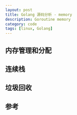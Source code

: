 ```yaml
---
layout: post
title: Golang 源码分析 - memory
description: Goroutine memory
category: code
tags: [linux, Golang]
---
```


## 内存管理和分配

## 连续栈

## 垃圾回收

## 参考


[-10]:   	 http://hushi55.github.io/  "-10"